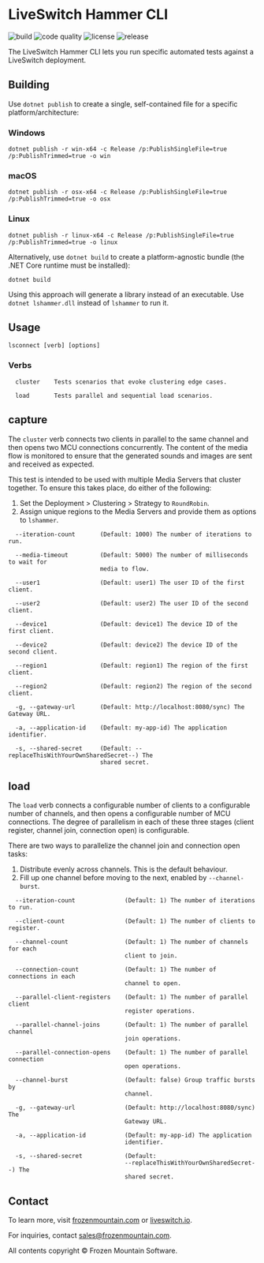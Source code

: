 # LiveSwitch Hammer CLI

![build](https://github.com/liveswitch/liveswitch-hammer/workflows/build/badge.svg) ![code quality](https://app.codacy.com/project/badge/Grade/9a3b33b63b254b118fcdd80e807cba8c) ![license](https://img.shields.io/badge/License-MIT-yellow.svg) ![release](https://img.shields.io/github/v/release/liveswitch/liveswitch-hammer.svg)

The LiveSwitch Hammer CLI lets you run specific automated tests against a LiveSwitch deployment.

## Building

Use `dotnet publish` to create a single, self-contained file for a specific platform/architecture:

### Windows
```shell
dotnet publish -r win-x64 -c Release /p:PublishSingleFile=true /p:PublishTrimmed=true -o win
```

### macOS
```shell
dotnet publish -r osx-x64 -c Release /p:PublishSingleFile=true /p:PublishTrimmed=true -o osx
```

### Linux
```shell
dotnet publish -r linux-x64 -c Release /p:PublishSingleFile=true /p:PublishTrimmed=true -o linux
```

Alternatively, use `dotnet build` to create a platform-agnostic bundle (the .NET Core runtime must be installed):

```shell
dotnet build
```

Using this approach will generate a library instead of an executable. Use `dotnet lshammer.dll` instead of `lshammer` to run it.

## Usage

```shell
lsconnect [verb] [options]
```

### Verbs

```shell
  cluster    Tests scenarios that evoke clustering edge cases.

  load       Tests parallel and sequential load scenarios.
```

## capture

The `cluster` verb connects two clients in parallel to the same channel and then opens two MCU connections concurrently. The content of the media flow is monitored to ensure that the generated sounds and images are sent and received as expected.

This test is intended to be used with multiple Media Servers that cluster together. To ensure this takes place, do either of the following:

1.  Set the Deployment > Clustering > Strategy to `RoundRobin`.
2.  Assign unique regions to the Media Servers and provide them as options to `lshammer`.

```shell
  --iteration-count       (Default: 1000) The number of iterations to run.

  --media-timeout         (Default: 5000) The number of milliseconds to wait for
                          media to flow.

  --user1                 (Default: user1) The user ID of the first client.

  --user2                 (Default: user2) The user ID of the second client.

  --device1               (Default: device1) The device ID of the first client.

  --device2               (Default: device2) The device ID of the second client.

  --region1               (Default: region1) The region of the first client.

  --region2               (Default: region2) The region of the second client.

  -g, --gateway-url       (Default: http://localhost:8080/sync) The Gateway URL.

  -a, --application-id    (Default: my-app-id) The application identifier.

  -s, --shared-secret     (Default: --replaceThisWithYourOwnSharedSecret--) The
                          shared secret.
```

## load

The `load` verb connects a configurable number of clients to a configurable number of channels, and then opens a configurable number of MCU connections. The degree of parallelism in each of these three stages (client register, channel join, connection open) is configurable.

There are two ways to parallelize the channel join and connection open tasks:

1.  Distribute evenly across channels. This is the default behaviour.
2.  Fill up one channel before moving to the next, enabled by `--channel-burst`.

```shell
  --iteration-count              (Default: 1) The number of iterations to run.

  --client-count                 (Default: 1) The number of clients to register.

  --channel-count                (Default: 1) The number of channels for each
                                 client to join.

  --connection-count             (Default: 1) The number of connections in each
                                 channel to open.

  --parallel-client-registers    (Default: 1) The number of parallel client
                                 register operations.

  --parallel-channel-joins       (Default: 1) The number of parallel channel
                                 join operations.

  --parallel-connection-opens    (Default: 1) The number of parallel connection
                                 open operations.

  --channel-burst                (Default: false) Group traffic bursts by
                                 channel.

  -g, --gateway-url              (Default: http://localhost:8080/sync) The
                                 Gateway URL.

  -a, --application-id           (Default: my-app-id) The application
                                 identifier.

  -s, --shared-secret            (Default:
                                 --replaceThisWithYourOwnSharedSecret--) The
                                 shared secret.
```

## Contact

To learn more, visit [frozenmountain.com](https://www.frozenmountain.com) or [liveswitch.io](https://www.liveswitch.io).

For inquiries, contact [sales@frozenmountain.com](mailto:sales@frozenmountain.com).

All contents copyright © Frozen Mountain Software.
